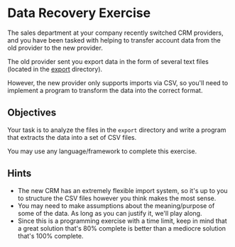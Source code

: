 # Data Recovery Exercise
The sales department at your company recently switched CRM providers, and you
have been tasked with helping to transfer account data from the old provider
to the new provider.

The old provider sent you export data in the form of several text files
(located in the [export](export) directory).

However, the new provider only supports imports via CSV, so you'll need to
    implement a program to transform the data into the correct format.

## Objectives
Your task is to analyze the files in the `export` directory and write a program
that extracts the data into a set of CSV files.

You may use any language/framework to complete this exercise.

## Hints
- The new CRM has an extremely flexible import system, so it's up to you to
    structure the CSV files however you think makes the most sense.
- You may need to make assumptions about the meaning/purpose of some of the
    data. As long as you can justify it, we'll play along.
- Since this is a programming exercise with a time limit, keep in mind that a
    great solution that's 80% complete is better than a mediocre solution
    that's 100% complete.
